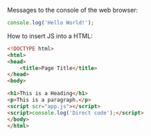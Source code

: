 Messages to the console of the web browser:

```javascript
console.log('Hello World!');
```

How to insert JS into a HTML:

```html
<!DOCTYPE html>
<html>
<head>
    <title>Page Title</title>
</head>
<body>

<h1>This is a Heading</h1>
<p>This is a paragraph.</p>
<script scr="app.js"></script>
<script>console.log('Direct code');</script>
</body>
</html>
```
